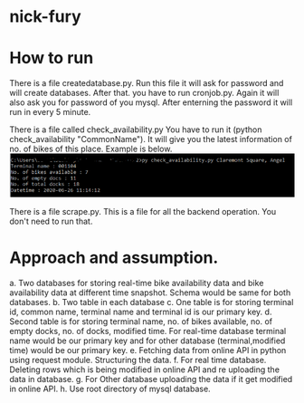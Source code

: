 # nick-fury

# How to run
There is a file createdatabase.py. Run this file it will ask for password and will create databases.
After that. you have to run cronjob.py. Again it will also ask you for password of you mysql. After enterning the password it will run in every 5 minute.

There is a file called check_availability.py
You have to run it (python check_availability "CommonName"). It will give you the latest information of no. of bikes of this place. Example is below.
![](images/screenshot.png)

There is a file scrape.py. This is a file for all the backend operation. You don't need to run that.

# Approach and assumption.
a. Two databases for storing real-time bike availability data and bike availability data at different time snapshot. Schema would be same for both databases.
b. Two table in each database
c. One table is for storing terminal id, common name, terminal name and terminal id is our primary key.
d. Second table is for storing terminal name, no. of bikes available, no. of empty docks, no. of docks, modified time. For real-time database terminal name would be our primary key and for other database (terminal,modified time) would be our primary key.
e. Fetching data from online API in python using request module. Structuring the data.
f. For real time database. Deleting rows which is being modified in online API and re uploading the data in database.
g. For Other database uploading the data if it get modified in online API.
h. Use root directory of mysql database.
